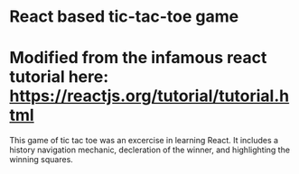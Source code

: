 # React based tic-tac-toe game

# Modified from the infamous react tutorial here: https://reactjs.org/tutorial/tutorial.html

This game of tic tac toe was an excercise in learning React. 
It includes a history navigation mechanic, decleration of the winner, and highlighting the winning squares. 
